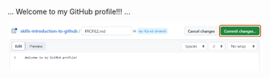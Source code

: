 ...
Welcome to my GitHub profile!!!
...

<img alt="profile.md file screenshot" src="/images/my-profile-file.png"/>
